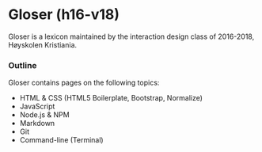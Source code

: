 # Gloser (h16-v18)

Gloser is a lexicon maintained by the interaction design class of 2016-2018, Høyskolen Kristiania.

### Outline
Gloser contains pages on the following topics:

- HTML & CSS (HTML5 Boilerplate, Bootstrap, Normalize)
- JavaScript
- Node.js & NPM
- Markdown
- Git
- Command-line (Terminal)
